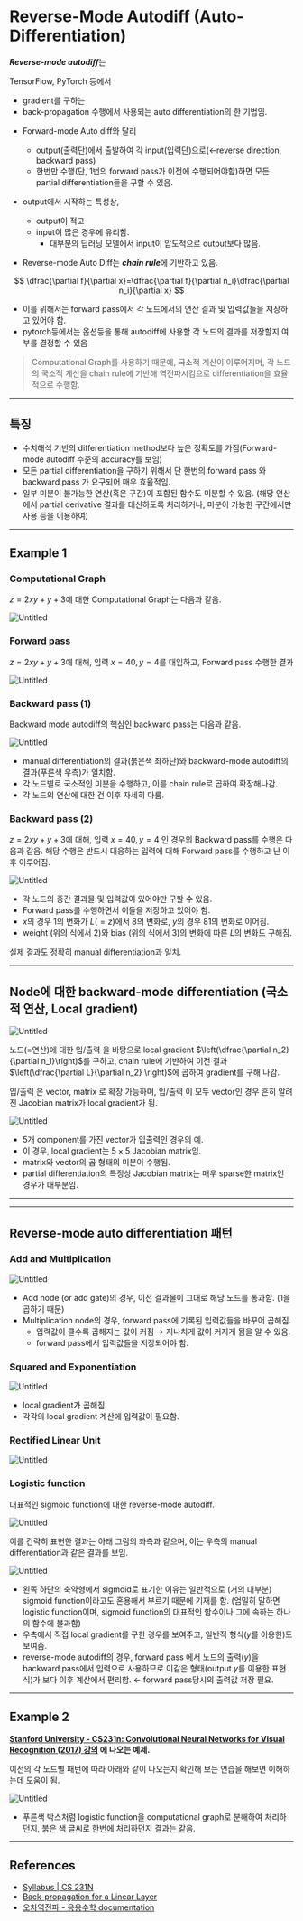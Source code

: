 # Reverse-Mode Autodiff (Auto-Differentiation)

***Reverse-mode autodiff***는

TensorFlow, PyTorch 등에서 

* gradient를 구하는 
* back-propagation 수행에서 사용되는 auto differentiation의 한 기법임.


- Forward-mode Auto diff와 달리
    - output(출력단)에서 출발하여 각 input(입력단)으로(←reverse direction, backward pass)
    - 한번만 수행(단, 1번의 forward pass가 이전에 수행되어야함)하면 모든 partial differentiation들을 구할 수 있음.
- output에서 시작하는 특성상,
    - output이 적고
    - input이 많은 경우에 유리함.
        - 대부분의 딥러닝 모델에서 input이 압도적으로 output보다 많음.
    
- Reverse-mode Auto Diff는 ***chain rule***에 기반하고 있음.
    
$$
\dfrac{\partial f}{\partial x}=\dfrac{\partial f}{\partial n_i}\dfrac{\partial n_i}{\partial x}
$$
    
- 이를 위해서는 forward pass에서 각 노드에서의 연산 결과 및 입력값들을 저장하고 있어야 함.  
- pytorch등에서는 옵션등을 통해 autodiff에 사용할 각 노드의 결과를 저장할지 여부를 결정할 수 있음
    

> Computational Graph를 사용하기 때문에, 국소적 계산이 이루어지며, 
각 노드의 국소적 계산을 chain rule에 기반해 역전파시킴으로 
differentiation을 효율적으로 수행함.
> 

---

## 특징

- 수치해석 기반의 differentiation method보다 높은 정확도를 가짐(Forward-mode autodiff 수준의 accuracy를 보임)
- 모든 partial differentiation을 구하기 위해서 단 한번의 forward pass 와 backward pass 가 요구되어 매우 효율적임.
- 일부 미분이 불가능한 연산(혹은 구간)이 포함된 함수도 미분할 수 있음. (해당 연산에서 partial derivative 결과를 대신하도록 처리하거나, 미분이 가능한 구간에서만 사용 등을 이용하여)

---

## Example 1

### Computational Graph

$z=2xy+y+3$에 대한 Computational Graph는 다음과 같음.

![Untitled](./img/back_propagation_ex_00.png)

### Forward pass

$z=2xy+y+3$에 대해, 입력 $x=40, y=4$를 대입하고, Forward pass 수행한 결과

![Untitled](./img/back_propagation_ex_01.png)

### Backward pass (1)

Backward mode autodiff의 핵심인 backward pass는 다음과 같음.

![Untitled](./img/back_propagation_ex_02.png)

- manual differentiation의 결과(붉은색 좌하단)와 backward-mode autodiff의 결과(푸른색 우측)가 일치함.
- 각 노드별로 국소적인 미분을 수행하고, 이를 chain rule로 곱하여 확장해나감.
- 각 노드의 연산에 대한 건 이후 자세히 다룸.

### Backward pass (2)

$z=2xy+y+3$에 대해, 입력 $x=40, y=4$ 인 경우의 Backward pass를 수행은 다음과 같음. 해당 수행은 반드시 대응하는 입력에 대해 Forward pass를 수행하고 난 이후 이루어짐.

![Untitled](./img/back_propagation_ex_03.png)

- 각 노드의 중간 결과물 및 입력값이 있어야만 구할 수 있음.
- Forward pass를 수행하면서 이들을 저장하고 있어야 함.
- $x$의 경우 1의 변화가 $L(=z)$에서 8의 변화로, $y$의 경우 81의 변화로 이어짐.
- weight (위의 식에서 2)와 bias (위의 식에서 3)의 변화에 따른 $L$의 변화도 구해짐.

실제 결과도 정확히 manual differentiation과 일치.

---

## Node에 대한 backward-mode differentiation (국소적 연산, Local gradient)

![Untitled](./img/back_propagation_ex_04.png)

노드(=연산)에 대한 입/출력 을 바탕으로 local gradient $\left(\dfrac{\partial n_2}{\partial n_1}\right)$를 구하고, chain rule에 기반하여 이전 결과$\left(\dfrac{\partial L}{\partial n_2} \right)$에 곱하여 gradient를 구해 나감.

입/출력 은 vector, matrix 로 확장 가능하며, 입/출력 이 모두 vector인 경우 흔히 알려진 Jacobian matrix가 local gradient가 됨.

![Untitled](./img/back_propagation_ex_05.png)

- 5개 component를 가진 vector가 입출력인 경우의 예.
- 이 경우, local gradient는 $5\times 5$ Jacobian matrix임.
- matrix와 vector의 곱 형태의 미분이 수행됨.
- partial differentiation의 특징상 Jacobian matrix는 매우 sparse한 matrix인 경우가 대부분임.

---

---

## Reverse-mode auto differentiation 패턴

### Add and Multiplication

![Untitled](./img/back_propagation_ex_06.png)

- Add node (or add gate)의 경우, 이전 결과물이 그대로 해당 노드를 통과함. (1을 곱하기 때문)
- Multiplication node의 경우, forward pass에 기록된 입력값들을 바꾸어 곱해짐.
    - 입력값이 클수록 곱해지는 값이 커짐 → 지나치게 값이 커지게 됨을 알 수 있음.
    - forward pass에서 입력값들을 저장되어야 함.

### ****Squared and Exponentiation****

![Untitled](./img/back_propagation_ex_07.png)

- local gradient가 곱해짐.
- 각각의 local gradient 계산에 입력값이 필요함.

### Rectified Linear Unit

![Untitled](./img/back_propagation_ex_08.png)

### Logistic function

대표적인 sigmoid function에 대한 reverse-mode autodiff.

![Untitled](./img/back_propagation_ex_09.png)

이를 간략히 표현한 결과는 아래 그림의 좌측과 같으며, 이는 우측의 manual differentiation과 같은 결과를 보임.

![Untitled](./img/back_propagation_ex_10.png)

- 왼쪽 하단의 축약형에서 sigmoid로 표기한 이유는 일반적으로 (거의 대부분) sigmoid function이라고도 혼용해서 부르기 때문에 기재를 함. (엄밀히 말하면 logistic function이며, sigmoid function의 대표적인 함수이나 그에 속하는 하나의 함수에 불과함)
- 우측에서 직접 local gradient를 구한 경우를 보여주고, 일반적 형식($y$를 이용한)도 보여줌.
- reverse-mode autodiff의 경우, forward pass 에서 노드의 출력($y$)을 backward pass에서 입력으로 사용하므로 이같은 형태(output $y$를 이용한 표현식)가 보다 이후 계산에서 편리함. ← forward pass당시의 출력값 저장 필요.

---

## Example 2

**[Stanford University - CS231n: Convolutional Neural Networks for Visual Recognition (2017) 강의](http://cs231n.stanford.edu/2017/syllabus.html) 에 나오는 예제.**

이전의 각 노드별 패턴에 따라 아래와 같이 나오는지 확인해 보는 연습을 해보면 이해하는데 도움이 됨.

![Untitled](./img/back_propagation_ex_11.png)

- 푸른색 박스처럼 logistic function을 computational graph로 분해하여 처리하던지, 붉은 색 글씨로 한번에 처리하던지 결과는 같음.

---

## References

* [Syllabus | CS 231N](http://cs231n.stanford.edu/2017/syllabus.html)
* [Back-propagation for a Linear Layer](https://web.eecs.umich.edu/~justincj/teaching/eecs498/FA2020/linear-backprop.html)
* [오차역전파 - 응용수학 documentation](https://compmath.korea.ac.kr/appmath2021/BackPropagation.html)